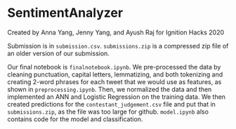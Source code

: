 # SentimentAnalyzer
Created by Anna Yang, Jenny Yang, and Ayush Raj for Ignition Hacks 2020

Submission is in `submission.csv`. `submissions.zip` is a compressed zip file of an older version of our submission.

Our final notebook is `finalnotebook.ipynb`. We pre-processed the data by cleaning punctuation, capital letters, lemmatizing, and both tokenizing and creating 2-word phrases for each tweet that we would use as features, as shown in `preprocessing.ipynb`. Then, we normalized the data and then implemented an ANN and Logistic Regression on the training data. We then created predictions for the `contestant_judgement.csv` file and put that in `submissions.zip`, as the file was too large for github. `model.ipynb` also contains code for the model and classification.

